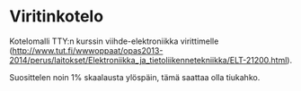 # Viritinkotelo
Kotelomalli TTY:n kurssin viihde-elektroniikka virittimelle (http://www.tut.fi/wwwoppaat/opas2013-2014/perus/laitokset/Elektroniikka_ja_tietoliikennetekniikka/ELT-21200.html).

Suosittelen noin 1% skaalausta ylöspäin, tämä saattaa olla tiukahko.